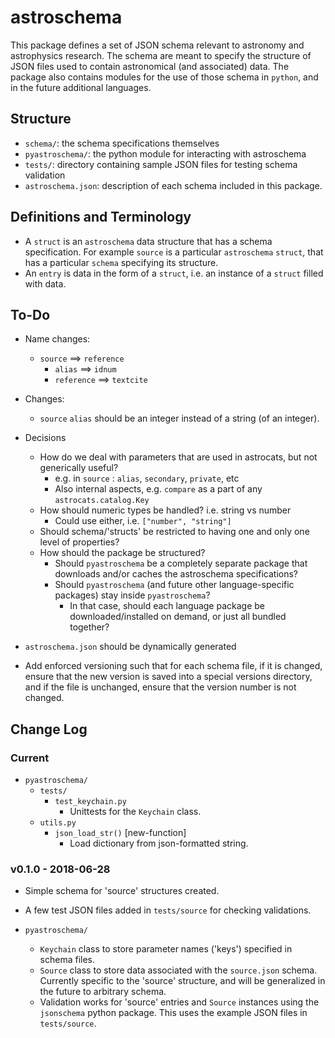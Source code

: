 # astroschema

This package defines a set of JSON schema relevant to astronomy and astrophysics research.  The schema are meant to specify the structure of JSON files used to contain astronomical (and associated) data.  The package also contains modules for the use of those schema in `python`, and in the future additional languages.

## Structure

- `schema/`: the schema specifications themselves
- `pyastroschema/`: the python module for interacting with astroschema
- `tests/`: directory containing sample JSON files for testing schema validation
- `astroschema.json`: description of each schema included in this package.


## Definitions and Terminology
- A `struct` is an `astroschema` data structure that has a schema specification.  For example `source` is a particular `astroschema` `struct`, that has a particular `schema` specifying its structure.
- An `entry` is data in the form of a `struct`, i.e. an instance of a `struct` filled with data.


## To-Do

- Name changes:
    - `source` ==> `reference`
        - `alias` ==> `idnum`
        - `reference` ==> `textcite`

- Changes:
    - `source` `alias` should be an integer instead of a string (of an integer).

- Decisions
    - How do we deal with parameters that are used in astrocats, but not generically useful?
        - e.g. in `source` : `alias`, `secondary`, `private`, etc
        - Also internal aspects, e.g. `compare` as a part of any `astrocats.catalog.Key`
    - How should numeric types be handled?  i.e. string vs number
        - Could use either, i.e. `["number", "string"]`
    - Should schema/'structs' be restricted to having one and only one level of properties?
    - How should the package be structured?
        - Should `pyastroschema` be a completely separate package that downloads and/or caches the astroschema specifications?
        - Should `pyastroschema` (and future other language-specific packages) stay inside `pyastroschema`?
            - In that case, should each language package be downloaded/installed on demand, or just all bundled together?

- `astroschema.json` should be dynamically generated

- Add enforced versioning such that for each schema file, if it is changed, ensure that the new version is saved into a special versions directory, and if the file is unchanged, ensure that the version number is not changed.


## Change Log


### Current
- `pyastroschema/`
    - `tests/`
        - `test_keychain.py`
            - Unittests for the `Keychain` class.
    - `utils.py`
        - `json_load_str()` [new-function]
            - Load dictionary from json-formatted string.


### v0.1.0 - 2018-06-28

- Simple schema for 'source' structures created.
- A few test JSON files added in `tests/source` for checking validations.

- `pyastroschema/`
    - `Keychain` class to store parameter names ('keys') specified in schema files.
    - `Source` class to store data associated with the `source.json` schema.  Currently specific to the 'source' structure, and will be generalized in the future to arbitrary schema.
    - Validation works for 'source' entries and `Source` instances using the `jsonschema` python package.  This uses the example JSON files in `tests/source`.
